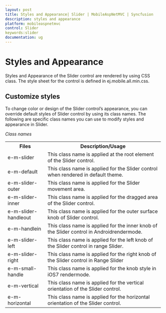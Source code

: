 ```yaml
---
layout: post
title: Styles and Appearance| Slider | MobileAspNetMVC | Syncfusion
description: styles and appearance
platform: mobileaspnetmvc
control: Slider
keywords:slider
documentation: ug
---
```


# Styles and Appearance

Styles and Appearance of the Slider control are rendered by using CSS class. The style sheet for the control is defined in ej.mobile.all.min.css. 

## Customize styles

To change color or design of the Slider control’s appearance, you can override default styles of Slider control by using its class names. The following are specific class names you can use to modify styles and appearance in Slider.

_Class names_

<table>
<tr>
<th>
Files</th><th>
Description/Usage</th></tr>
<tr>
<td>
e-m-slider</td><td>
This class name is applied at the root element of the Slider control.</td></tr>
<tr>
<td>
e-m-default</td><td>
This class name is applied for the Slider control when rendered in default theme.</td></tr>
<tr>
<td>
e-m-slider-outer</td><td>
This class name is applied for the Slider movement area.</td></tr>
<tr>
<td>
e-m-slider-inner</td><td>
This class name is applied for the dragged area of the Slider control.</td></tr>
<tr>
<td>
e-m-slider-handleout</td><td>
This class name is applied for the outer surface knob of Slider control.</td></tr>
<tr>
<td>
e-m-handlein</td><td>
This class name is applied for the inner knob of the Slider control in Androidrendermode.</td></tr>
<tr>
<td>
e-m-slider-left</td><td>
This class name is applied for the left knob of the Slider control in range Slider.</td></tr>
<tr>
<td>
e-m-slider-right</td><td>
This class name is applied for the right knob of the Slider control in Range Slider</td></tr>
<tr>
<td>
e-m-small-handle</td><td>
This class name is applied for the knob style in iOS7 rendermode.</td></tr>
<tr>
<td>
e-m-vertical</td><td>
This class name is applied for the vertical orientation of the Slider control.</td></tr>
<tr>
<td>
e-m-horizontal</td><td>
This class name is applied for the horizontal orientation of the Slider control.</td></tr>
</table>




